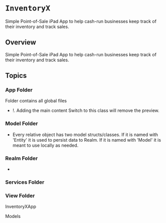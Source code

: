 # ``InventoryX``

Simple Point-of-Sale iPad App to help cash-run businesses keep track of their inventory and track sales.

## Overview

Simple Point-of-Sale iPad App to help cash-run businesses keep track of their inventory and track sales.

## Topics

### App Folder
Folder contains all global files

- !. Adding the main content Switch to this class will remove the preview.







### Model Folder
- Every relative object has two model structs/classes. If it is named with 'Entity' it is used to persist data to Realm. If it is named with 'Model' it is meant to use locally as needed.







### Realm Folder

- 






### Services Folder







### View Folder







InventoryXApp


Models


